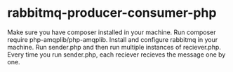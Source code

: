 # rabbitmq-producer-consumer-php
Make sure you have composer installed in your machine.
Run composer require php-amqplib/php-amqplib.
Install and configure rabbitmq in your machine. 
Run sender.php and then run multiple instances of reciever.php. Every time you run sender.php, each reciever recieves 
the message one by one. 
